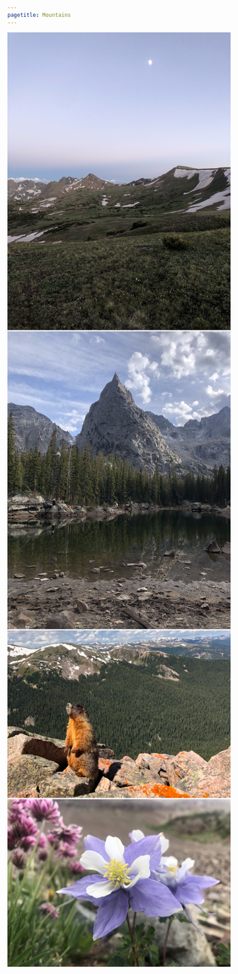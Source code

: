 ```yaml
---
pagetitle: Mountains
---
```


<img class="photo1" src="/images/mountains/eaglesnest_night.jpg" alt="Sunset falls on Meridian Peak in the Eagles Nest Wilderness."/>
<img class="photo2" src="/images/mountains/lone_eagle.jpg" alt="Lone Eagle Peak in the Indian Peaks Wilderness."/>
<br/>
<img class="photo1" src="/images/mountains/marmot.jpg" alt="A Yellow-Bellied Marmot in the James Peak Wilderness."/>
<img class="photo2" src="/images/mountains/columbine.jpg" alt="A Rocky Mountain Columbine in the San Juan National Forest."/>
